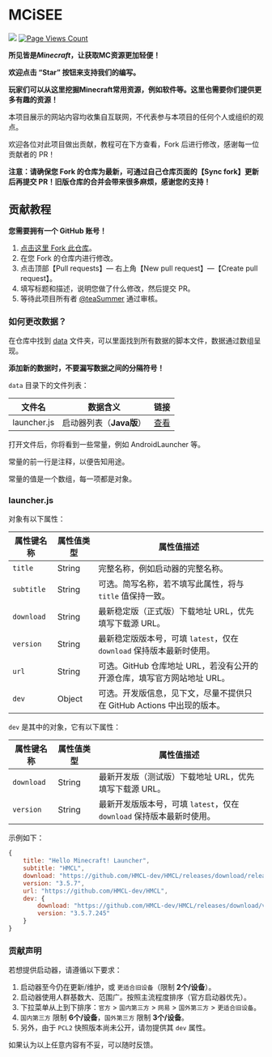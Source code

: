 # MCiSEE
![](https://img.shields.io/badge/license-CC--BY--SA--4.0-green) [![Page Views Count](https://badges.toozhao.com/badges/01HTFPN35M6ETEFBVAP3SEWRKG/green.svg)](https://badges.toozhao.com/stats/01HTFPN35M6ETEFBVAP3SEWRKG)

**所见皆是*Minecraft*，让获取MC资源更加轻便！**

**欢迎点击 “Star” 按钮来支持我们的编写。**

**玩家们可以从这里挖掘Minecraft常用资源，例如软件等。这里也需要你们提供更多有趣的资源！**

本项目展示的网站内容均收集自互联网，不代表参与本项目的任何个人或组织的观点。

欢迎各位对此项目做出贡献，教程可在下方查看，Fork 后进行修改，感谢每一位贡献者的 PR！

**注意：请确保您 Fork 的仓库为最新，可通过自己仓库页面的【Sync fork】更新后再提交 PR！旧版仓库的合并会带来很多麻烦，感谢您的支持！**

## 贡献教程

**您需要拥有一个 GitHub 账号！**

1. [点击这里 Fork 此仓库](https://github.com/teaSummer/MCiSEE/fork)。
2. 在您 Fork 的仓库内进行修改。
3. 点击顶部【Pull requests】— 右上角【New pull request】—【Create pull request】。
4. 填写标题和描述，说明您做了什么修改，然后提交 PR。
5. 等待此项目所有者 [@teaSummer](https://github.com/teaSummer) 通过审核。

### 如何更改数据？

在仓库中找到 [data](data) 文件夹，可以里面找到所有数据的脚本文件，数据通过数组呈现。

**添加新的数据时，不要漏写数据之间的分隔符号！**

`data` 目录下的文件列表：

| 文件名         | 数据含义             | 链接                     |
|-------------|------------------|------------------------|
| launcher.js | 启动器列表（**Java版**） | [查看](data/launcher.js) |

打开文件后，你将看到一些常量，例如 AndroidLauncher 等。

常量的前一行是注释，以便告知用途。

常量的值是一个数组，每一项都是对象。

### launcher.js

对象有以下属性：

| 属性键名称      | 属性值类型  | 属性值描述                                         |
|------------|--------|-----------------------------------------------|
| `title`    | String | 完整名称，例如启动器的完整名称。                              |
| `subtitle` | String | 可选。简写名称，若不填写此属性，将与 `title` 值保持一致。             |
| `download` | String | 最新稳定版（正式版）下载地址 URL，优先填写下载源 URL。               |
| `version`  | String | 最新稳定版版本号，可填 `latest`，仅在 `download` 保持版本最新时使用。 |
| `url`      | String | 可选。GitHub 仓库地址 URL，若没有公开的开源仓库，填写官方网站地址 URL。   |
| `dev`      | Object | 可选。开发版信息，见下文，尽量不提供只在 GitHub Actions 中出现的版本。   |

`dev` 是其中的对象，它有以下属性：

| 属性键名称      | 属性值类型  | 属性值描述                                         |
|------------|--------|-----------------------------------------------|
| `download` | String | 最新开发版（测试版）下载地址 URL，优先填写下载源 URL。               |
| `version`  | String | 最新开发版版本号，可填 `latest`，仅在 `download` 保持版本最新时使用。 |

示例如下：

``` js
{
    title: "Hello Minecraft! Launcher",
    subtitle: "HMCL",
    download: "https://github.com/HMCL-dev/HMCL/releases/download/release-3.5.7/HMCL-3.5.7.exe",
    version: "3.5.7",
    url: "https://github.com/HMCL-dev/HMCL",
    dev: {
        download: "https://github.com/HMCL-dev/HMCL/releases/download/v3.5.7.245/HMCL-3.5.7.245.exe",
        version: "3.5.7.245"
    }
}
```

### 贡献声明

若想提供启动器，请遵循以下要求：
1. 启动器至今仍在更新/维护，或 `更适合旧设备`（限制 **2个/设备**）。
2. 启动器使用人群基数大、范围广。按照主流程度排序（官方启动器优先）。
3. 下拉菜单从上到下排序：`官方` > `国内第三方` > `网易` > `国外第三方` > `更适合旧设备`。
4. `国内第三方` 限制 **6个/设备**，`国外第三方` 限制 **3个/设备**。
5. 另外，由于 `PCL2` 快照版本尚未公开，请勿提供其 `dev` 属性。

如果认为以上任意内容有不妥，可以随时反馈。
